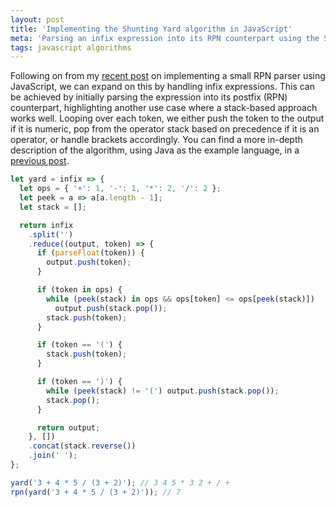 ```yaml
---
layout: post
title: 'Implementing the Shunting Yard algorithm in JavaScript'
meta: 'Parsing an infix expression into its RPN counterpart using the Shunting Yard algorithm in JavaScript'
tags: javascript algorithms
---
```


Following on from my [recent post](/posts/small-rpn-implementation-in-javascript) on implementing a small RPN parser using JavaScript, we can expand on this by handling infix expressions.
This can be achieved by initially parsing the expression into its postfix (RPN) counterpart, highlighting another use case where a stack-based approach works well. <!--more-->
Looping over each token, we either push the token to the output if it is numeric, pop from the operator stack based on precedence if it is an operator, or handle brackets accordingly.
You can find a more in-depth description of the algorithm, using Java as the example language, in a [previous post](/posts/shunting-yard-implementation-in-java).

```js
let yard = infix => {
  let ops = { '+': 1, '-': 1, '*': 2, '/': 2 };
  let peek = a => a[a.length - 1];
  let stack = [];

  return infix
    .split('')
    .reduce((output, token) => {
      if (parseFloat(token)) {
        output.push(token);
      }

      if (token in ops) {
        while (peek(stack) in ops && ops[token] <= ops[peek(stack)])
          output.push(stack.pop());
        stack.push(token);
      }

      if (token == '(') {
        stack.push(token);
      }

      if (token == ')') {
        while (peek(stack) != '(') output.push(stack.pop());
        stack.pop();
      }

      return output;
    }, [])
    .concat(stack.reverse())
    .join(' ');
};

yard('3 + 4 * 5 / (3 + 2)'); // 3 4 5 * 3 2 + / +
rpn(yard('3 + 4 * 5 / (3 + 2)')); // 7
```
